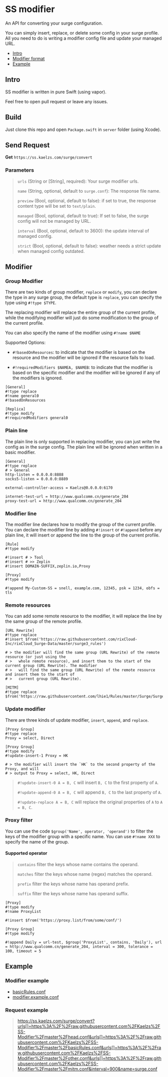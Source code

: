 
# SS modifier

An API for converting your surge configuration.

You can simply insert, replace, or delete some config in your surge profile. All you need to do is writing a modifier config file and update your managed URL.

- [Intro](#Intro)
- [Modifier format](#Modifier)
- [Example](#Example)

## Intro

SS modifier is written in pure Swift (using vapor).

Feel free to open pull request or leave any issues.

## Build

Just clone this repo and open `Package.swift` in `server` folder (using Xcode).

## Send Request

**Get** `https://ss.kaelzs.com/surge/convert`

### Parameters

> `urls` (String or [String], required): Your surge modifier urls.
>
> `name` (String, optional, default to `surge.conf`): The response file name.
>
> `preview` (Bool, optional, default to false): if set to true, the response content type will be set to `text/plain`.
>
> `managed` (Bool, optional, default to true): If set to false, the surge config will not be managed by URL.
>
> `interval` (Bool, optional, default to 3600): the update interval of managed config.
>
> `strict` (Bool, optional, default to false): weather needs a strict update when managed config outdated.

## Modifier

### Group Modifier

There are two kinds of group modifier, `replace` or `modify`, you can declare the type in any surge group, the default type is `replace`, you can specify the type using `#!type $TYPE`.

The replacing modifier will replace the entire group of the current profile, while the modifying modifier will just do some modification to the group of the current profile.

You can also specify the name of the modifier using `#!name $NAME`

Supported Options:

- `#!basedOnResources`: to indicate that the modifier is based on the resource and the modifier will be ignored if the resource fails to load.

- `#!requiredModifiers $NAMEA, $NAMEB`: to indicate that the modifier is based on the specific modifier and the modifier will be ignored if any of the modifiers is ignored.

``` Properties
[General]
#!type replace
#!name general0
#!basedOnResources

[Replica]
#!type modify
#!requiredModifiers general0
```

### Plain line

The plain line is only supported in replacing modifier, you can just write the config as in the surge config. The plain line will be ignored when written in a basic modifier.

``` Properties
[General]
#!type replace
# > General
http-listen = 0.0.0.0:8888
socks5-listen = 0.0.0.0:8889

external-controller-access = Kaelzs@0.0.0.0:6170

internet-test-url = http://www.qualcomm.cn/generate_204
proxy-test-url = http://www.qualcomm.cn/generate_204
```

### Modifier line

The modifier line declares how to modify the group of the current profile. You can declare the modifier line by adding `#!insert` or `#!append` before any plain line, it will insert or append the line to the group of the current profile.

``` Properties
[Rule]
#!type modify

#!insert # > Tool
#!insert # >> Zeplin
#!insert DOMAIN-SUFFIX,zeplin.io,Proxy

[Proxy]
#!type modify

#!append My-Custom-SS = snell, example.com, 12345, psk = 1234, obfs = tls
```

### Remote resources

You can add some remote resource to the modifier, it will replace the line by the same group of the remote profile.

``` Properties
[URL Rewrite]
#!type replace
#!insert $from('https://raw.githubusercontent.com/rixCloud-Inc/rixCloud_Surge-Data/master/surge3_rules')

# > the modifier will find the same group (URL Rewrite) of the remote resource (or just using the
# >   whole remote resource), and insert them to the start of the current group (URL Rewrite). The modifier
# >   will find the same group (URL Rewrite) of the remote resource and insert them to the start of
# >   current group (URL Rewrite).

[MITM]
#!type replace
$from('https://raw.githubusercontent.com/lhie1/Rules/master/Surge/Surge%203/MitM.conf')
```

### Update modifier

There are three kinds of update modifier, `insert`, `append`, and `replace`.

``` Properties
[Proxy Group]
#!type replace
Proxy = select, Direct

[Proxy Group]
#!type modify
#!update-insert-1 Proxy = HK

# > the modifier will insert the `HK` to the second property of the Proxy, and will
# > output to Proxy = select, HK, Direct
```

> `#!update-insert-0 A = B, C` will insert `B, C` to the first property of `A`.
>
> `#!update-append-0 A = B, C` will append `B, C` to the last property of `A`.
>
> `#!update-replace A = B, C` will replace the original properties of `A` to `A = B, C`.

### Proxy filter

You can use the code `$group('Name', operator, 'operand')` to filter the keys of the modifier group with a specific name. You can use `#!name XXX` to specify the name of the group.

#### Supported operator

> `contains` filter the keys whose name contains the operand.
>
> `matches` filter the keys whose name (regex) matches the operand.
>
> `prefix` filter the keys whose name has operand prefix.
>
> `suffix` filter the keys whose name has operand suffix.
>

``` Properties
[Proxy]
#!type modify
#!name ProxyList

#!insert $from('https://proxy.list/from/some/conf/')

[Proxy Group]
#!type modify

#!append Daily = url-test, $group('ProxyList', contains, 'Daily'), url = http://www.qualcomm.cn/generate_204, interval = 300, tolerance = 100, timeout = 5
```

## Example

### Modifier example

- [basicRules.conf](https://github.com/Kaelzs/SS-Modifier/tree/master/basicRules.conf)
- [modifier.example.conf](https://github.com/Kaelzs/SS-Modifier/tree/master/modifier.example.conf)

### Request example

> https://ss.kaelzs.com/surge/convert?urls[]=https%3A%2F%2Fraw.githubusercontent.com%2FKaelzs%2FSS-Modifier%2Fmaster%2Fhead.conf&urls[]=https%3A%2F%2Fraw.githubusercontent.com%2FKaelzs%2FSS-Modifier%2Fmaster%2FbasicRules.conf&urls[]=https%3A%2F%2Fraw.githubusercontent.com%2FKaelzs%2FSS-Modifier%2Fmaster%2Fother.conf&urls[]=https%3A%2F%2Fraw.githubusercontent.com%2FKaelzs%2FSS-Modifier%2Fmaster%2Fmitm.conf&interval=900&name=surge.conf